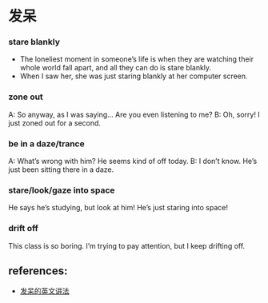 # 发呆
### stare blankly
- The loneliest moment in someone’s life is when they are watching their whole world fall apart, and all they can do is stare blankly.
- When I saw her, she was just staring blankly at her computer screen.

### zone out
A: So anyway, as I was saying… Are you even listening to me?
B: Oh, sorry! I just zoned out for a second.

### be in a daze/trance
A: What’s wrong with him? He seems kind of off today.
B: I don’t know. He’s just been sitting there in a daze.

### stare/look/gaze into space
He says he’s studying, but look at him! He’s just staring into space!

### drift off
This class is so boring. I’m trying to pay attention, but I keep drifting off.

## references:
- [发呆的英文讲法](https://tw.blog.voicetube.com/archives/63311/%E5%B8%B8%E5%B8%B8%E6%94%BE%E7%A9%BA%E5%97%8E%EF%BC%9F%E9%82%A3%E4%BD%A0%E4%B8%80%E5%AE%9A%E8%A6%81%E7%9F%A5%E9%81%93%E3%80%8C%E7%99%BC%E5%91%86%E3%80%8D%E7%9A%84%E8%8B%B1%E6%96%87%E8%AC%9B%E6%B3%95/)